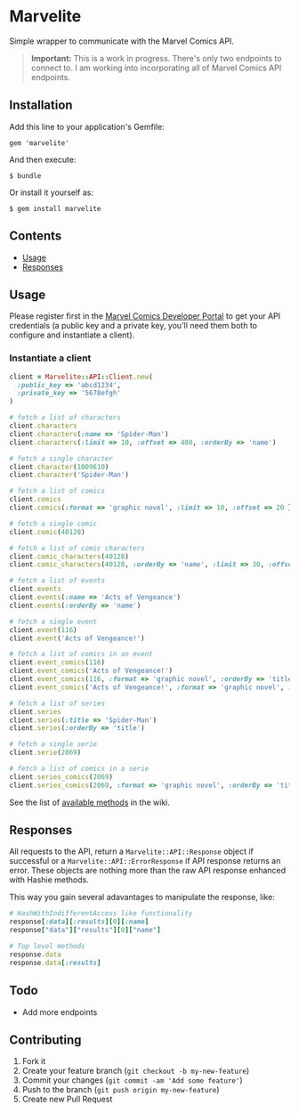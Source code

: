 # Marvelite

Simple wrapper to communicate with the Marvel Comics API.


> **Important:** This is a work in progress. There's only two endpoints to connect to. I am working into incorporating all of Marvel Comics API endpoints.

## Installation

Add this line to your application's Gemfile:

    gem 'marvelite'

And then execute:

    $ bundle

Or install it yourself as:

    $ gem install marvelite

## Contents

* [Usage](#usage)
* [Responses](#responses)


## Usage

Please register first in the [Marvel Comics Developer Portal](http://developer.marvel.com/) to get your API credentials (a public key and a private key, you'll need them both to configure and instantiate a client).

### Instantiate a client

```ruby
client = Marvelite::API::Client.new(
  :public_key => 'abcd1234',
  :private_key => '5678efgh'
)

# fetch a list of characters
client.characters
client.characters(:name => 'Spider-Man')
client.characters(:limit => 10, :offset => 400, :orderBy => 'name')

# fetch a single character
client.character(1009610)
client.character('Spider-Man')

# fetch a list of comics
client.comics
client.comics(:format => 'graphic novel', :limit => 10, :offset => 20 })

# fetch a single comic
client.comic(40128)

# fetch a list of comic characters
client.comic_characters(40128)
client.comic_characters(40128, :orderBy => 'name', :limit => 30, :offset => 20)

# fetch a list of events
client.events
client.events(:name => 'Acts of Vengeance')
client.events(:orderBy => 'name')

# fetch a single event
client.event(116)
client.event('Acts of Vengeance!')

# fetch a list of comics in an event
client.event_comics(116)
client.event_comics('Acts of Vengeance!')
client.event_comics(116, :format => 'graphic novel', :orderBy => 'title', :limit => 10)
client.event_comics('Acts of Vengeance!', :format => 'graphic novel', :orderBy => 'title', :limit => 10)

# fetch a list of series
client.series
client.series(:title => 'Spider-Man')
client.series(:orderBy => 'title')

# fetch a single serie
client.serie(2069)

# fetch a list of comics in a serie
client.series_comics(2069)
client.series_comics(2069, :format => 'graphic novel', :orderBy => 'title', :limit => 10)
```

See the list of [available methods](https://github.com/antillas21/marvelite/wiki/Documentation) in the wiki.


## Responses

All requests to the API, return a `Marvelite::API::Response` object if successful or a `Marvelite::API::ErrorResponse` if API response returns an error. These objects are nothing more than the raw API response enhanced with Hashie methods.

This way you gain several adavantages to manipulate the response, like:

```ruby
# HashWithIndifferentAccess like functionality
response[:data][:results][0][:name]
response["data"]["results"][0]["name"]

# Top level methods
response.data
response.data[:results]
```



## Todo

* Add more endpoints


## Contributing

1. Fork it
2. Create your feature branch (`git checkout -b my-new-feature`)
3. Commit your changes (`git commit -am 'Add some feature'`)
4. Push to the branch (`git push origin my-new-feature`)
5. Create new Pull Request
